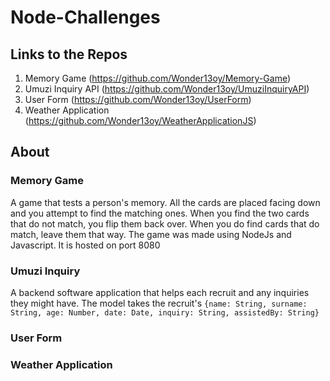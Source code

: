 # Node-Challenges

## Links to the Repos

1. Memory Game (https://github.com/Wonder13oy/Memory-Game)
2. Umuzi Inquiry API (https://github.com/Wonder13oy/UmuziInquiryAPI)
3. User Form (https://github.com/Wonder13oy/UserForm)
4. Weather Application (https://github.com/Wonder13oy/WeatherApplicationJS)

## About

### Memory Game
A game that tests a person's memory. All the cards are placed facing down and you attempt to find the matching ones.
When you find the two cards that do not match, you flip them back over. When you do find cards that do match, leave
them that way. The game was made using NodeJs and Javascript. It is hosted on port 8080

### Umuzi Inquiry
A backend software application that helps each recruit and any inquiries they might have. The model takes the recruit's
`{name: String, surname: String, age: Number, date: Date, inquiry: String, assistedBy: String}`

### User Form

### Weather Application
